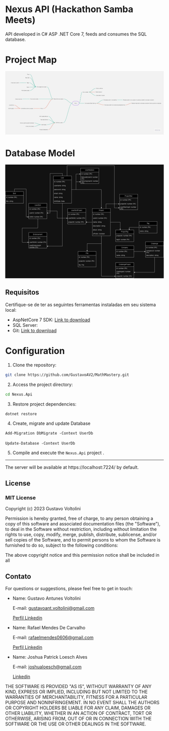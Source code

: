 # Nexus API (Hackathon Samba Meets)

API developed in C# ASP .NET Core 7, feeds and consumes the SQL database.

# Project Map

![Project Map](docs/nexus_map.jpg)

# Database Model

![Database Model](docs/nexus_modelling.drawio.png)

## Requisitos

Certifique-se de ter as seguintes ferramentas instaladas em seu sistema local:

- AspNetCore 7 SDK: [Link to download](https://dotnet.microsoft.com/download/dotnet/7.0)
- SQL Server: 
- Git: [Link to download](https://git-scm.com/downloads)

# Configuration

1. Clone the repository:

```bash
git clone https://github.com/GustavoAV2/MathMastery.git
```

2. Access the project directory:

```bash
cd Nexus.Api
```

3. Restore project dependencies:

```bash
dotnet restore
```

4. Create, migrate and update Database

```PM
Add-Migration DbMigrate -Context UserDb

Update-Database -Context UserDb
```

5. Compile and execute the `Nexus.Api` project .

---

The server will be available at https://localhost:7224/ by default.

## License

### MIT License

Copyright (c) 2023 Gustavo Voltolini

Permission is hereby granted, free of charge, to any person obtaining a copy
of this software and associated documentation files (the "Software"), to deal
in the Software without restriction, including without limitation the rights
to use, copy, modify, merge, publish, distribute, sublicense, and/or sell
copies of the Software, and to permit persons to whom the Software is
furnished to do so, subject to the following conditions:

The above copyright notice and this permission notice shall be included in all

## Contato

For questions or suggestions, please feel free to get in touch:

- Name: Gustavo Antunes Voltolini

  E-mail: gustavoant.voltolini@gmail.com
  
  [Perfil Linkedin](https://www.linkedin.com/in/gustavo-voltolini/)

- Name: Rafael Mendes De Carvalho

  E-mail: rafaelmendes0606@gmail.com

  [Perfil Linkedin](https://www.linkedin.com/in/rafael-mendes-919755178/)

- Name: Joshua Patrick Loesch Alves

  E-mail: joshualoesch@gmail.com

  [Linkedin](https://www.linkedin.com/in/joshuaalves/)


THE SOFTWARE IS PROVIDED "AS IS", WITHOUT WARRANTY OF ANY KIND, EXPRESS OR
IMPLIED, INCLUDING BUT NOT LIMITED TO THE WARRANTIES OF MERCHANTABILITY,
FITNESS FOR A PARTICULAR PURPOSE AND NONINFRINGEMENT. IN NO EVENT SHALL THE
AUTHORS OR COPYRIGHT HOLDERS BE LIABLE FOR ANY CLAIM, DAMAGES OR OTHER
LIABILITY, WHETHER IN AN ACTION OF CONTRACT, TORT OR OTHERWISE, ARISING FROM,
OUT OF OR IN CONNECTION WITH THE SOFTWARE OR THE USE OR OTHER DEALINGS IN THE
SOFTWARE.
